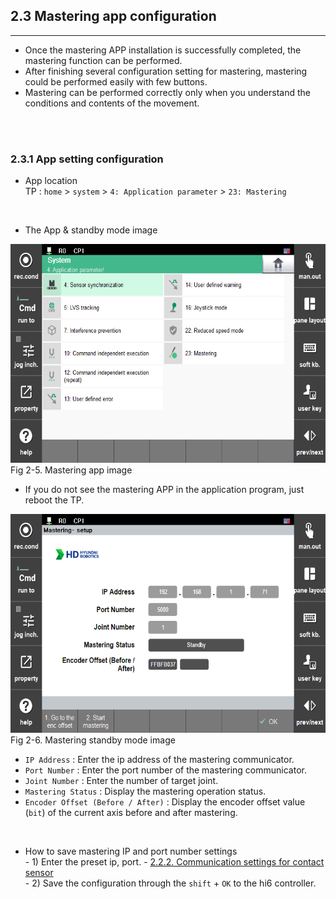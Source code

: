## 2.3 Mastering app configuration
---
- Once the mastering APP installation is successfully completed, the mastering function can be performed.
- After finishing several configuration setting for mastering, mastering could be performed easily with few buttons.
- Mastering can be performed correctly only when you understand the conditions and contents of the movement.
<br>
<br>

### 2.3.1 App setting configuration
- App location
<br> TP : `home` > `system` > `4: Application parameter` > `23: Mastering`

<br>

- The App & standby mode image
<div>
<img src="../_assets/10_mastering_app_eng.PNG" height="350vh"><br>
Fig 2-5. Mastering app image
<br>

- If you do not see the mastering APP in the application program, just reboot the TP.

<img src="../_assets/11_standbymode_eng.PNG" height="350vh"><br>
Fig 2-6. Mastering standby mode image
</div>

- `IP Address` : Enter the ip address of the mastering communicator.
- `Port Number` : Enter the port number of the mastering communicator.
- `Joint Number` : Enter the number of target joint.
- `Mastering Status` : Display the mastering operation status.
- `Encoder Offset (Before / After)` : Display the encoder offset value (`bit`) of the current axis before and after mastering.
<br>

- How to save mastering IP and port number settings
<br> - 1) Enter the preset ip, port. - 
[2.2.2. Communication settings for contact sensor](https://hrbook-hrc.web.app/#/view/doc-hi6-mastering/english/02_about_kit/02_2_kit_initialization)
<br> - 2) Save the configuration through the `shift` + `OK` to the hi6 controller.
